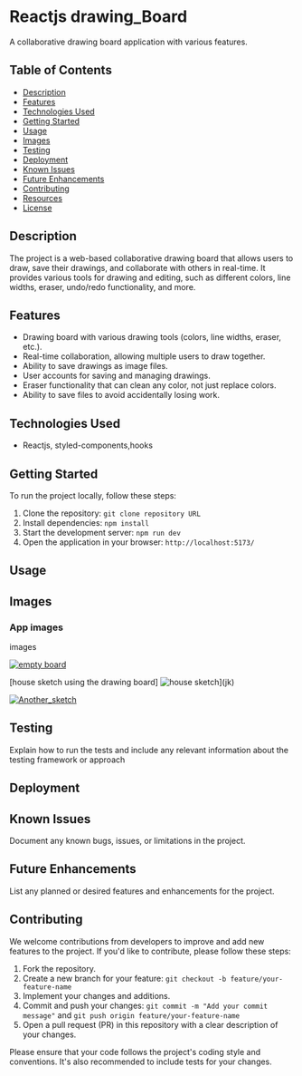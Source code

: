 # Reactjs drawing_Board

A collaborative drawing board application with various features.

## Table of Contents

- [Description](#description)
- [Features](#features)
- [Technologies Used](#technologies-used)
- [Getting Started](#getting-started)
- [Usage](#usage)
- [Images](#images)
- [Testing](#testing)
- [Deployment](#deployment)
- [Known Issues](#known-issues)
- [Future Enhancements](#future-enhancements)
- [Contributing](#contributing)
- [Resources](#resources)
- [License](#license)

## Description

The project is a web-based collaborative drawing board that allows users to draw, save their drawings, and collaborate with others in real-time. It provides various tools for drawing and editing, such as different colors, line widths, eraser, undo/redo functionality, and more.

## Features

- Drawing board with various drawing tools (colors, line widths, eraser, etc.).
- Real-time collaboration, allowing multiple users to draw together.
- Ability to save drawings as image files.
- User accounts for saving and managing drawings.
- Eraser functionality that can clean any color, not just replace colors.
- Ability to save files to avoid accidentally losing work.

## Technologies Used

- Reactjs, styled-components,hooks

## Getting Started

To run the project locally, follow these steps:

1. Clone the repository: `git clone repository URL`
2. Install dependencies: `npm install`
3. Start the development server: `npm run dev`
4. Open the application in your browser: `http://localhost:5173/`

## Usage



## Images

### App images

images

[![empty board](/public/fullimage.jpeg)](jk)

[house sketch using the drawing board]
![house sketch](/public/houseSK.jpeg)](jk)

[![Another_sketch](/public/Web%20capture_10-6-2023_124711_localhost.jpeg)](/drawing_board/public/Web%20capture_10-6-2023_124711_localhost.jpeg)

## Testing

Explain how to run the tests and include any relevant information about the testing framework or approach

## Deployment


## Known Issues

Document any known bugs, issues, or limitations in the project.

## Future Enhancements

List any planned or desired features and enhancements for the project.

## Contributing

We welcome contributions from developers to improve and add new features to the project. If you'd like to contribute, please follow these steps:

1. Fork the repository.
2. Create a new branch for your feature: `git checkout -b feature/your-feature-name`
3. Implement your changes and additions.
4. Commit and push your changes: `git commit -m "Add your commit message"` and `git push origin feature/your-feature-name`
5. Open a pull request (PR) in this repository with a clear description of your changes.

Please ensure that your code follows the project's coding style and conventions. It's also recommended to include tests for your changes.
